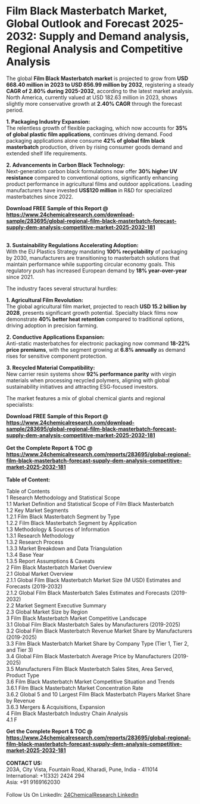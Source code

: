 <h1>Film Black Masterbatch Market, Global Outlook and Forecast 2025-2032: Supply and Demand analysis, Regional Analysis and Competitive Analysis</h1><p>The global <strong>Film Black Masterbatch market</strong> is projected to grow from <strong>USD 668.40 million in 2023 to USD 856.99 million by 2032</strong>, registering a steady <strong>CAGR of 2.80% during 2025-2032</strong>, according to the latest market analysis. North America, currently valued at USD 182.63 million in 2023, shows slightly more conservative growth at <strong>2.40% CAGR</strong> through the forecast period.</p><p><strong>1. Packaging Industry Expansion:</strong><br>
The relentless growth of flexible packaging, which now accounts for <strong>35% of global plastic film applications</strong>, continues driving demand. Food packaging applications alone consume <strong>42% of global film black masterbatch</strong> production, driven by rising consumer goods demand and extended shelf life requirements.</p><p><strong>2. Advancements in Carbon Black Technology:</strong><br>
Next-generation carbon black formulations now offer <strong>30% higher UV resistance</strong> compared to conventional options, significantly enhancing product performance in agricultural films and outdoor applications. Leading manufacturers have invested <strong>US$120 million</strong> in R&amp;D for specialized masterbatches since 2022.</p><div><b>Download FREE Sample of this Report @ 
            <a href="https://www.24chemicalresearch.com/download-sample/283695/global-regional-film-black-masterbatch-forecast-supply-dem-analysis-competitive-market-2025-2032-181">
            https://www.24chemicalresearch.com/download-sample/283695/global-regional-film-black-masterbatch-forecast-supply-dem-analysis-competitive-market-2025-2032-181</a></b></div><br><p><strong>3. Sustainability Regulations Accelerating Adoption:</strong><br>
With the EU Plastics Strategy mandating <strong>100% recyclability</strong> of packaging by 2030, manufacturers are transitioning to masterbatch solutions that maintain performance while supporting circular economy goals. This regulatory push has increased European demand by <strong>18% year-over-year</strong> since 2021.</p><p>The industry faces several structural hurdles:</p><p><strong>1. Agricultural Film Revolution:</strong><br>
The global agricultural film market, projected to reach <strong>USD 15.2 billion by 2028</strong>, presents significant growth potential. Specialty black films now demonstrate <strong>40% better heat retention</strong> compared to traditional options, driving adoption in precision farming.</p><p><strong>2. Conductive Applications Expansion:</strong><br>
Anti-static masterbatches for electronic packaging now command <strong>18-22% price premiums</strong>, with the segment growing at <strong>6.8% annually</strong> as demand rises for sensitive component protection.</p><p><strong>3. Recycled Material Compatibility:</strong><br>
New carrier resin systems show <strong>92% performance parity</strong> with virgin materials when processing recycled polymers, aligning with global sustainability initiatives and attracting ESG-focused investors.</p><p>The market features a mix of global chemical giants and regional specialists:</p><div><b>Download FREE Sample of this Report @ 
            <a href="https://www.24chemicalresearch.com/download-sample/283695/global-regional-film-black-masterbatch-forecast-supply-dem-analysis-competitive-market-2025-2032-181">
            https://www.24chemicalresearch.com/download-sample/283695/global-regional-film-black-masterbatch-forecast-supply-dem-analysis-competitive-market-2025-2032-181</a></b></div><br><div><b>Get the Complete Report & TOC @ 
            <a href="https://www.24chemicalresearch.com/reports/283695/global-regional-film-black-masterbatch-forecast-supply-dem-analysis-competitive-market-2025-2032-181">
            https://www.24chemicalresearch.com/reports/283695/global-regional-film-black-masterbatch-forecast-supply-dem-analysis-competitive-market-2025-2032-181</a></b></div><br>
            <b>Table of Content:</b><p>Table of Contents<br />
1 Research Methodology and Statistical Scope<br />
1.1 Market Definition and Statistical Scope of Film Black Masterbatch<br />
1.2 Key Market Segments<br />
1.2.1 Film Black Masterbatch Segment by Type<br />
1.2.2 Film Black Masterbatch Segment by Application<br />
1.3 Methodology & Sources of Information<br />
1.3.1 Research Methodology<br />
1.3.2 Research Process<br />
1.3.3 Market Breakdown and Data Triangulation<br />
1.3.4 Base Year<br />
1.3.5 Report Assumptions & Caveats<br />
2 Film Black Masterbatch Market Overview<br />
2.1 Global Market Overview<br />
2.1.1 Global Film Black Masterbatch Market Size (M USD) Estimates and Forecasts (2019-2032)<br />
2.1.2 Global Film Black Masterbatch Sales Estimates and Forecasts (2019-2032)<br />
2.2 Market Segment Executive Summary<br />
2.3 Global Market Size by Region<br />
3 Film Black Masterbatch Market Competitive Landscape<br />
3.1 Global Film Black Masterbatch Sales by Manufacturers (2019-2025)<br />
3.2 Global Film Black Masterbatch Revenue Market Share by Manufacturers (2019-2025)<br />
3.3 Film Black Masterbatch Market Share by Company Type (Tier 1, Tier 2, and Tier 3)<br />
3.4 Global Film Black Masterbatch Average Price by Manufacturers (2019-2025)<br />
3.5 Manufacturers Film Black Masterbatch Sales Sites, Area Served, Product Type<br />
3.6 Film Black Masterbatch Market Competitive Situation and Trends<br />
3.6.1 Film Black Masterbatch Market Concentration Rate<br />
3.6.2 Global 5 and 10 Largest Film Black Masterbatch Players Market Share by Revenue<br />
3.6.3 Mergers & Acquisitions, Expansion<br />
4 Film Black Masterbatch Industry Chain Analysis<br />
4.1 F</p><div><b>Get the Complete Report & TOC @ 
            <a href="https://www.24chemicalresearch.com/reports/283695/global-regional-film-black-masterbatch-forecast-supply-dem-analysis-competitive-market-2025-2032-181">
            https://www.24chemicalresearch.com/reports/283695/global-regional-film-black-masterbatch-forecast-supply-dem-analysis-competitive-market-2025-2032-181</a></b></div><br><b>CONTACT US:</b><br>
            203A, City Vista, Fountain Road, Kharadi, Pune, India - 411014<br>
            International: +1(332) 2424 294<br>
            Asia: +91 9169162030 <br><br>
            Follow Us On LinkedIn: <a href="https://www.linkedin.com/company/24chemicalresearch/">24ChemicalResearch LinkedIn</a>